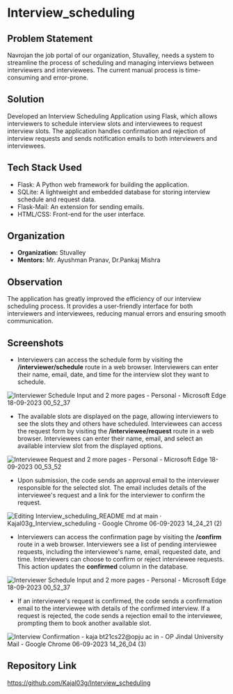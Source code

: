 # Interview_scheduling

## Problem Statement

Navrojan the job portal of our organization, Stuvalley, needs a system to streamline the process of scheduling and managing interviews between interviewers and interviewees. The current manual process is time-consuming and error-prone.

## Solution

Developed an Interview Scheduling Application using Flask, which allows interviewers to schedule interview slots and interviewees to request interview slots. The application handles confirmation and rejection of interview requests and sends notification emails to both interviewers and interviewees.

## Tech Stack Used

- Flask: A Python web framework for building the application.
- SQLite: A lightweight and embedded database for storing interview schedule and request data.
- Flask-Mail: An extension for sending emails.
- HTML/CSS: Front-end for the user interface.

## Organization

- **Organization:** Stuvalley
- **Mentors:** Mr. Ayushman Pranav, Dr.Pankaj Mishra

## Observation

The application has greatly improved the efficiency of our interview scheduling process. It provides a user-friendly interface for both interviewers and interviewees, reducing manual errors and ensuring smooth communication.

## Screenshots
- Interviewers can access the schedule form by visiting the **/interviewer/schedule** route in a web browser. Interviewers can enter their name, email, date, and time for the interview slot they want to schedule.
  
![Interviewer Schedule Input and 2 more pages - Personal - Microsoft​ Edge 18-09-2023 00_52_37](https://github.com/Kajal03g/Interview_scheduling/assets/120003423/ed1bcd74-6320-4ec1-8b97-0aa996fcc3d7)

- The available slots are displayed on the page, allowing interviewers to see the slots they and others have scheduled. Interviewees can access the request form by visiting the **/interviewee/request** route in a web browser. Interviewees can enter their name, email, and select an available interview slot from the displayed options.

![Interviewee Request and 2 more pages - Personal - Microsoft​ Edge 18-09-2023 00_53_52](https://github.com/Kajal03g/Interview_scheduling/assets/120003423/3d306861-0ce3-49a8-a671-4d12db579352)


- Upon submission, the code sends an approval email to the interviewer responsible for the selected slot. The email includes details of the interviewee's request and a link for the interviewer to confirm the request.

![Editing Interview_scheduling_README md at main · Kajal03g_Interview_scheduling - Google Chrome 06-09-2023 14_24_21 (2)](https://github.com/Kajal03g/Interview_scheduling/assets/120003423/9b9b1e30-24c5-450b-aa38-5bca4969d30f)

- Interviewers can access the confirmation page by visiting the **/confirm** route in a web browser. Interviewers see a list of pending interviewee requests, including the interviewee's name, email, requested date, and time. Interviewers can choose to confirm or reject interviewee requests. This action updates the **confirmed** column in the database.

![Interviewer Schedule Input and 2 more pages - Personal - Microsoft​ Edge 18-09-2023 00_52_37](https://github.com/Kajal03g/Interview_scheduling/assets/120003423/dccd331e-d030-4069-a01a-6191ffd29dd2)

- If an interviewee's request is confirmed, the code sends a confirmation email to the interviewee with details of the confirmed interview.
If a request is rejected, the code sends a rejection email to the interviewee, prompting them to book another available slot.

![Interview Confirmation - kaja bt21cs22@opju ac in - OP Jindal University Mail - Google Chrome 06-09-2023 14_26_04 (3)](https://github.com/Kajal03g/Interview_scheduling/assets/120003423/f0f1c804-58d0-4821-b0e4-b0ecbdf25166)



## Repository Link

https://github.com/Kajal03g/Interview_scheduling

